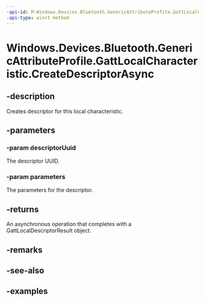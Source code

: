 ```yaml
---
-api-id: M:Windows.Devices.Bluetooth.GenericAttributeProfile.GattLocalCharacteristic.CreateDescriptorAsync(System.Guid,Windows.Devices.Bluetooth.GenericAttributeProfile.GattLocalDescriptorParameters)
-api-type: winrt method
---
```


<!-- Method syntax.
public IAsyncOperation<GattLocalDescriptorResult> GattLocalCharacteristic.CreateDescriptorAsync(Guid descriptorUuid, GattLocalDescriptorParameters parameters)
-->

# Windows.Devices.Bluetooth.GenericAttributeProfile.GattLocalCharacteristic.CreateDescriptorAsync

## -description
Creates descriptor for this local characteristic.

## -parameters

### -param descriptorUuid
The descriptor UUID.

### -param parameters
The parameters for the descriptor.

## -returns
An asynchronous operation that completes with a GattLocalDescriptorResult object.

## -remarks

## -see-also

## -examples

